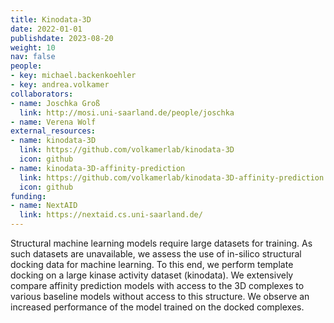 ```yaml
---
title: Kinodata-3D
date: 2022-01-01
publishdate: 2023-08-20
weight: 10
nav: false
people:
- key: michael.backenkoehler 
- key: andrea.volkamer
collaborators:
- name: Joschka Groß
  link: http://mosi.uni-saarland.de/people/joschka
- name: Verena Wolf
external_resources:
- name: kinodata-3D
  link: https://github.com/volkamerlab/kinodata-3D
  icon: github
- name: kinodata-3D-affinity-prediction
  link: https://github.com/volkamerlab/kinodata-3D-affinity-prediction
  icon: github
funding:
- name: NextAID
  link: https://nextaid.cs.uni-saarland.de/
---
```


Structural machine learning models require large datasets for training. As such datasets are unavailable, we assess the use of in-silico structural docking data for machine learning. To this end, we perform template docking on a large kinase activity dataset (kinodata). We extensively compare affinity prediction models with access to the 3D complexes to various baseline models without access to this structure. We observe an increased performance of the model trained on the docked complexes.

<!--more-->
